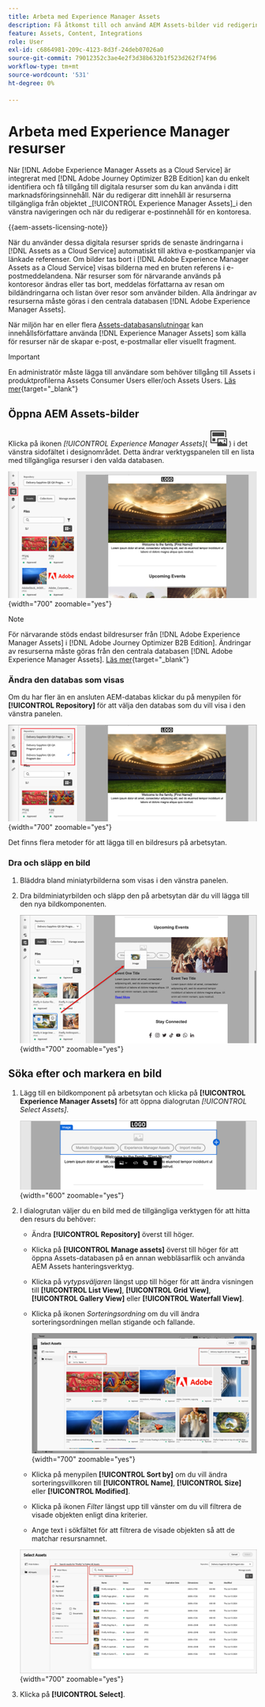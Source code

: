 ```yaml
---
title: Arbeta med Experience Manager Assets
description: Få åtkomst till och använd AEM Assets-bilder vid redigering av innehåll - dra och släpp, sök, filtrera och synkronisera ändringar automatiskt i Journey Optimizer B2B edition.
feature: Assets, Content, Integrations
role: User
exl-id: c6864981-209c-4123-8d3f-24deb07026a0
source-git-commit: 79012352c3ae4e2f3d38b632b1f523d262f74f96
workflow-type: tm+mt
source-wordcount: '531'
ht-degree: 0%

---
```


# Arbeta med Experience Manager resurser

När [!DNL Adobe Experience Manager Assets as a Cloud Service] är integrerat med [!DNL Adobe Journey Optimizer B2B Edition] kan du enkelt identifiera och få tillgång till digitala resurser som du kan använda i ditt marknadsföringsinnehåll. När du redigerar ditt innehåll är resurserna tillgängliga från objektet _[!UICONTROL Experience Manager Assets]_i den vänstra navigeringen och när du redigerar e-postinnehåll för en kontoresa.

{{aem-assets-licensing-note}}

När du använder dessa digitala resurser sprids de senaste ändringarna i [!DNL Assets as a Cloud Service] automatiskt till aktiva e-postkampanjer via länkade referenser. Om bilder tas bort i [!DNL Adobe Experience Manager Assets as a Cloud Service] visas bilderna med en bruten referens i e-postmeddelandena. När resurser som för närvarande används på kontoresor ändras eller tas bort, meddelas författarna av resan om bildändringarna och listan över resor som använder bilden. Alla ändringar av resurserna måste göras i den centrala databasen [!DNL Adobe Experience Manager Assets].

När miljön har en eller flera [Assets-databasanslutningar](../admin/configure-aem-repositories.md) kan innehållsförfattare använda [!DNL Experience Manager Assets] som källa för resurser när de skapar e-post, e-postmallar eller visuellt fragment.

>[!IMPORTANT]
>
>En administratör måste lägga till användare som behöver tillgång till Assets i produktprofilerna Assets Consumer Users eller/och Assets Users. [Läs mer](https://experienceleague.adobe.com/en/docs/experience-manager-cloud-service/content/security/ims-support#managing-products-and-user-access-in-admin-console){target="_blank"}

## Öppna AEM Assets-bilder

Klicka på ikonen _[!UICONTROL Experience Manager Assets]_( ![ Experience Manager Assets-ikon ](../../assets/do-not-localize/icon-assets-aem.svg) ) i det vänstra sidofältet i designområdet. Detta ändrar verktygspanelen till en lista med tillgängliga resurser i den valda databasen.

![Klicka på Assets-väljarikonen för att komma åt bildresurserna](./assets/content-assets-selector-aem-assets.png){width="700" zoomable="yes"}

>[!NOTE]
>
>För närvarande stöds endast bildresurser från [!DNL Adobe Experience Manager Assets] i [!DNL Adobe Journey Optimizer B2B Edition]. Ändringar av resurserna måste göras från den centrala databasen [!DNL Adobe Experience Manager Assets]. [Läs mer](https://experienceleague.adobe.com/en/docs/experience-manager-cloud-service/content/assets/manage/manage-digital-assets){target="_blank"}

### Ändra den databas som visas

Om du har fler än en ansluten AEM-databas klickar du på menypilen för **[!UICONTROL Repository]** för att välja den databas som du vill visa i den vänstra panelen.

![Välj en AEM Assets-databas för att komma åt bildresurserna](./assets/content-assets-selector-aem-repo.png){width="700" zoomable="yes"}

Det finns flera metoder för att lägga till en bildresurs på arbetsytan.

### Dra och släpp en bild

1. Bläddra bland miniatyrbilderna som visas i den vänstra panelen.

1. Dra bildminiatyrbilden och släpp den på arbetsytan där du vill lägga till den nya bildkomponenten.

   ![Dra och släpp en bildresurs](./assets/content-drag-drop-image-aem-assets.png){width="700" zoomable="yes"}

## Söka efter och markera en bild

1. Lägg till en bildkomponent på arbetsytan och klicka på **[!UICONTROL Experience Manager Assets]** för att öppna dialogrutan _[!UICONTROL Select Assets]_.

   ![Välj en resurs för bildkomponenten](./assets/content-image-component-empty.png){width="600" zoomable="yes"}

1. I dialogrutan väljer du en bild med de tillgängliga verktygen för att hitta den resurs du behöver:

   * Ändra **[!UICONTROL Repository]** överst till höger.

   * Klicka på **[!UICONTROL Manage assets]** överst till höger för att öppna Assets-databasen på en annan webbläsarflik och använda AEM Assets hanteringsverktyg.

   * Klicka på _vytypsväljaren_ längst upp till höger för att ändra visningen till **[!UICONTROL List View]**, **[!UICONTROL Grid View]**, **[!UICONTROL Gallery View]** eller **[!UICONTROL Waterfall View]**.

   * Klicka på ikonen _Sorteringsordning_ om du vill ändra sorteringsordningen mellan stigande och fallande.

     ![Använd verktyg i dialogrutan Välj Assets för att hitta och välja en bildresurs](./assets/content-select-assets-dialog-aem.png){width="700" zoomable="yes"}

   * Klicka på menypilen **[!UICONTROL Sort by]** om du vill ändra sorteringsvillkoren till **[!UICONTROL Name]**, **[!UICONTROL Size]** eller **[!UICONTROL Modified]**.

   * Klicka på ikonen _Filter_ längst upp till vänster om du vill filtrera de visade objekten enligt dina kriterier.

   * Ange text i sökfältet för att filtrera de visade objekten så att de matchar resursnamnet.

   ![Använd filter och sökfält för att hitta resursen](./assets/content-select-assets-dialog-aem-filter.png){width="700" zoomable="yes"}

1. Klicka på **[!UICONTROL Select]**.
<!-- 

## Upload assets

To import files to Assets as a Cloud Service, you first need to browse or create the folder to be used for storage. You can then import an asset and add it to your email content. After assets are uploaded, you can [use the image assets as you author content](./assets-overview.md#add-assets-to-your-content).

1. While authoring your content in the email designer, drag an image element into the canvas. 

   The properties on the right reflect the image element selection. 

1. Click **[!UICONTROL Import media]** to open the _[!UICONTROL Upload image]_ dialog.

1. If your file system is open to your image file, drag and drop the file on the box in the dialog.

   ![Upload image file to Assets repository](./assets/email-designer-image-upload.png){width="700" zoomable="yes"}

   You can also click the **[!UICONTROL Select a file from your computer]** link and use your file system to locate and select the image file. Click Open and the image file is displayed in the box.

1. Click **[!UICONTROL Import]**.
-->
